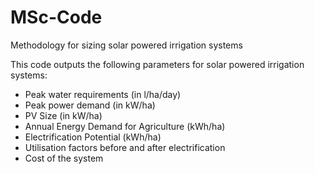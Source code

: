 # MSc-Code
Methodology for sizing solar powered irrigation systems

This code outputs the following parameters for solar powered irrigation systems:
- Peak water requirements (in l/ha/day)
- Peak power demand (in kW/ha)
- PV Size (in kW/ha)
- Annual Energy Demand for Agriculture (kWh/ha)
- Electrification Potential (kWh/ha)
- Utilisation factors before and after electrification
- Cost of the system
